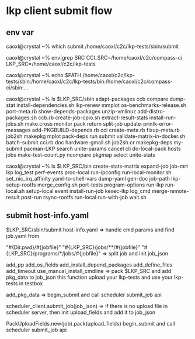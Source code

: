 # lkp client submit flow

## env var
caoxl@crystal ~% which submit
/home/caoxl/c2c/lkp-tests/sbin/submit

caoxl@crystal ~% env|grep SRC
CCI_SRC=/home/caoxl/c2c/compass-ci
LKP_SRC=/home/caoxl/c2c/lkp-tests

caoxl@crystal ~% echo $PATH
/home/caoxl/c2c/lkp-tests/sbin:/home/caoxl/c2c/lkp-tests/bin:/home/caoxl/c2c/compass-ci/sbin:...

caoxl@crystal ~% ls $LKP_SRC/sbin
adapt-packages           ccb     compare             dump-stat             install-dependencies.sh  lkp-renew           mmplot     os-benchmarks-release.sh  port-meta.rb  show-depends-packages  unzip-vmlinuz
add-distro-packages.sh   ccb.rb  create-job-cpio.sh  extract-result-stats  install-run-jobs.sh      make.cross          monitor    pack                      return        split-job              update-printk-error-messages
add-PKGBUILD-depends.rb  cci     create-meta.rb      fixup-meta.rb         job2sh                   makepkg             mplot      pack-deps                 run           submit                 validate-matrix-in-docker.sh
batch-submit             cci.rb  doc                 hardware-gmail.sh     job2sh.cr                makepkg-deps        my-submit  pacman-LKP                search        unite-params
cancel                   cli     do-local-pack       hosts                 jobs                     make-test-count.py  ncompare   pkgmap                    select        unite-stats

caoxl@crystal ~% ls $LKP_SRC/bin
create-stats-matrix  expand-job       job-mrt    lkp               log_test             perf-events  proc-local       run-ipconfig  run-local-monitor.sh  set_nic_irq_affinity  yaml-to-shell-vars
dump-yaml            gen-doc          job-path   lkp-setup-rootfs  merge_config.sh      port-tests   program-options  run-lkp       run-local.sh          setup-local
event                install-run-job  kexec-lkp  log_cmd           merge-remote-result  post-run     rsync-rootfs     run-local     run-with-job          wait.sh

## submit host-info.yaml
$LKP_SRC/sbin/submit host-info.yaml
=>
handle cmd params and find job.yaml from

"#{Dir.pwd}/#{jobfile}"
"#{LKP_SRC}/jobs/**/#{jobfile}"
"#{LKP_SRC}/programs/*/jobs/#{jobfile}"
=>
split job and init job_json

add_pp
add_os_fields
add_install_depend_packages
add_define_files
add_timeout
use_manual_install_cmdline
=>
pack $LKP_SRC and add pkg_data to job_json
this function upload your lkp-tests and use your lkp-tests in testbox

add_pkg_data
=>
begin_submit and call scheduler submit_job api

scheduler_client.submit_job(job_json)
=>
if there is no upload file in scheduler server, then init upload_fields and add it to job_json

PackUploadFields.new(job).pack(upload_fields)
begin_submit and call scheduler submit_job api
